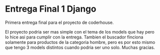 # Entrega Final 1 Django
Primera entrega final para el proyecto de coderhouse.

El proyecto podria ser mas simple con el tema de los models que hay pero lo hice asi para cumplir con la entrega. Tambien el buscador finciona solamente para productos de la categoria hombre, pero es por esto mismo que tengo 3 models distintos cuando podria ser uno solo. Muchas gracias.
